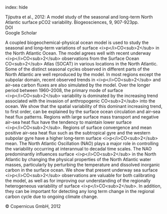 index: hide

<div class="Citation">

  <div class="Citation-body">
    <div class="Citation-text">Tjiputra et al., 2012: A model study of the seasonal and long-term North Atlantic surface pCO2 variability. <span class="Article-journal">Biogeosciences, </span><span class="Article-volume">9, </span>907-923pp.</div>
    <div class="Citation-links">
      <div class="CitationLink" data-href="https://doi.org/10.5194/bg-9-907-2012">
        <div class="CitationLink-icon CitationLink-Doi"></div>
        <div class="CitationLink-text">DOI</div>
      </div>
      <div class="CitationLink" data-href="https://scholar.google.com/scholar?q=10.5194/bg-9-907-2012">
        <div class="CitationLink-icon CitationLink-Scholar"></div>
        <div class="CitationLink-text">Google Scholar</div>
      </div>
    </div>
  </div>
</div>

A coupled biogeochemical-physical ocean model is used to study the seasonal and long–term variations of surface &lt;i&gt;p&lt;/i&gt;CO&lt;sub&gt;2&lt;/sub&gt; in the North Atlantic Ocean. The model agrees well with recent underway &lt;i&gt;p&lt;/i&gt;CO&lt;sub&gt;2&lt;/sub&gt; observations from the Surface Ocean CO&lt;sub&gt;2&lt;/sub&gt; Atlas (SOCAT) in various locations in the North Atlantic. Some of the distinct seasonal cycles observed in different parts of the North Atlantic are well reproduced by the model. In most regions except the subpolar domain, recent observed trends in &lt;i&gt;p&lt;/i&gt;CO&lt;sub&gt;2&lt;/sub&gt; and air–sea carbon fluxes are also simulated by the model. Over the longer period between 1960–2008, the primary mode of surface &lt;i&gt;p&lt;/i&gt;CO&lt;sub&gt;2&lt;/sub&gt; variability is dominated by the increasing trend associated with the invasion of anthropogenic CO&lt;sub&gt;2&lt;/sub&gt; into the ocean. We show that the spatial variability of this dominant increasing trend, to first order, can be explained by the surface ocean circulation and air–sea heat flux patterns. Regions with large surface mass transport and negative air–sea heat flux have the tendency to maintain lower surface &lt;i&gt;p&lt;/i&gt;CO&lt;sub&gt;2&lt;/sub&gt;. Regions of surface convergence and mean positive air–sea heat flux such as the subtropical gyre and the western subpolar gyre have a higher long–term surface &lt;i&gt;p&lt;/i&gt;CO&lt;sub&gt;2&lt;/sub&gt; mean. The North Atlantic Oscillation (NAO) plays a major role in controlling the variability occurring at interannual to decadal time scales. The NAO predominantly influences surface &lt;i&gt;p&lt;/i&gt;CO&lt;sub&gt;2&lt;/sub&gt; in the North Atlantic by changing the physical properties of the North Atlantic water masses, particularly by perturbing the temperature and dissolved inorganic carbon in the surface ocean. We show that present underway sea surface &lt;i&gt;p&lt;/i&gt;CO&lt;sub&gt;2&lt;/sub&gt; observations are valuable for both calibrating the model, as well as for improving our understanding of the regionally heterogeneous variability of surface &lt;i&gt;p&lt;/i&gt;CO&lt;sub&gt;2&lt;/sub&gt;. In addition, they can be important for detecting any long term change in the regional carbon cycle due to ongoing climate change.

<div class="Citation-copy">
&copy; Copernicus GmbH, 2012
</div>